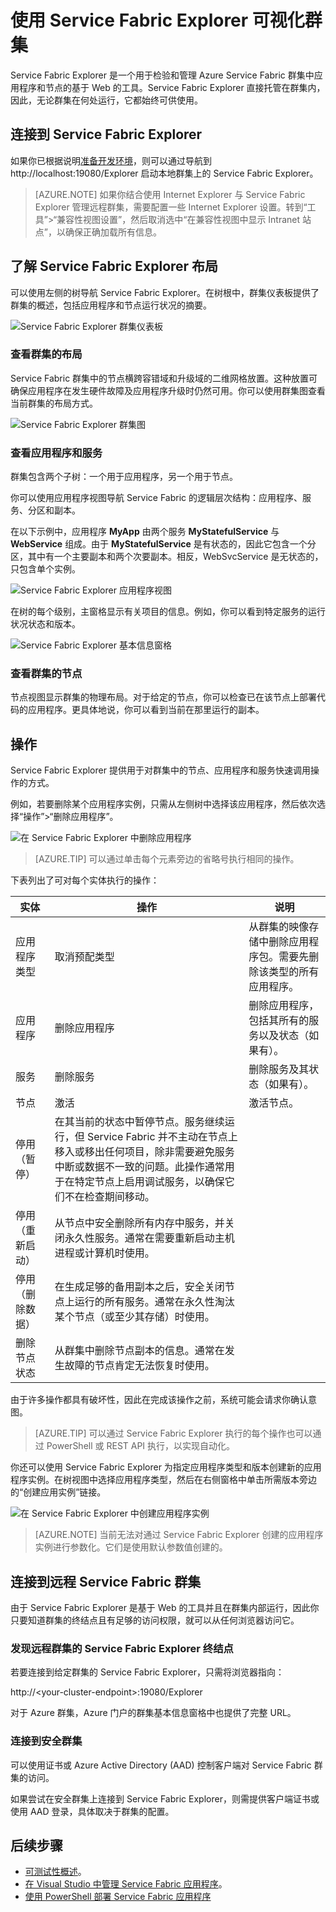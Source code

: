 <properties
    pageTitle="使用 Service Fabric Explorer 可视化群集 | Azure"
    description="Service Fabric Explorer 是一个用于检验和管理 Azure Service Fabric 群集中云应用程序和节点的基于 Web 的工具。"
    services="service-fabric"
    documentationcenter=".net"
    author="seanmck"
    manager="timlt"
    editor="" />
<tags
    ms.assetid="c875b993-b4eb-494b-94b5-e02f5eddbd6a"
    ms.service="service-fabric"
    ms.devlang="dotnet"
    ms.topic="article"
    ms.tgt_pltfrm="na"
    ms.workload="na"
    ms.date="12/13/2016"
    wacn.date="01/20/2017"
    ms.author="seanmck" />  


# 使用 Service Fabric Explorer 可视化群集
Service Fabric Explorer 是一个用于检验和管理 Azure Service Fabric 群集中应用程序和节点的基于 Web 的工具。Service Fabric Explorer 直接托管在群集内，因此，无论群集在何处运行，它都始终可供使用。

## 连接到 Service Fabric Explorer

如果你已根据说明[准备开发环境](/documentation/articles/service-fabric-get-started/)，则可以通过导航到 http://localhost:19080/Explorer 启动本地群集上的 Service Fabric Explorer。

>[AZURE.NOTE] 如果你结合使用 Internet Explorer 与 Service Fabric Explorer 管理远程群集，需要配置一些 Internet Explorer 设置。转到“工具”>“兼容性视图设置”，然后取消选中“在兼容性视图中显示 Intranet 站点”，以确保正确加载所有信息。

## 了解 Service Fabric Explorer 布局
可以使用左侧的树导航 Service Fabric Explorer。在树根中，群集仪表板提供了群集的概述，包括应用程序和节点运行状况的摘要。

![Service Fabric Explorer 群集仪表板][sfx-cluster-dashboard]

### 查看群集的布局
Service Fabric 群集中的节点横跨容错域和升级域的二维网格放置。这种放置可确保应用程序在发生硬件故障及应用程序升级时仍然可用。你可以使用群集图查看当前群集的布局方式。

![Service Fabric Explorer 群集图][sfx-cluster-map]

### 查看应用程序和服务
群集包含两个子树：一个用于应用程序，另一个用于节点。

你可以使用应用程序视图导航 Service Fabric 的逻辑层次结构：应用程序、服务、分区和副本。

在以下示例中，应用程序 **MyApp** 由两个服务 **MyStatefulService** 与 **WebService** 组成。由于 **MyStatefulService** 是有状态的，因此它包含一个分区，其中有一个主要副本和两个次要副本。相反，WebSvcService 是无状态的，只包含单个实例。

![Service Fabric Explorer 应用程序视图][sfx-application-tree]

在树的每个级别，主窗格显示有关项目的信息。例如，你可以看到特定服务的运行状况状态和版本。

![Service Fabric Explorer 基本信息窗格][sfx-service-essentials]

### 查看群集的节点

节点视图显示群集的物理布局。对于给定的节点，你可以检查已在该节点上部署代码的应用程序。更具体地说，你可以看到当前在那里运行的副本。

## 操作

Service Fabric Explorer 提供用于对群集中的节点、应用程序和服务快速调用操作的方式。

例如，若要删除某个应用程序实例，只需从左侧树中选择该应用程序，然后依次选择“操作”>“删除应用程序”。

![在 Service Fabric Explorer 中删除应用程序][sfx-delete-application]

>[AZURE.TIP] 可以通过单击每个元素旁边的省略号执行相同的操作。

下表列出了可对每个实体执行的操作：

| **实体** | **操作** | **说明** |
| --- | --- | --- |
| 应用程序类型 |取消预配类型 |从群集的映像存储中删除应用程序包。需要先删除该类型的所有应用程序。 |
| 应用程序 |删除应用程序 |删除应用程序，包括其所有的服务以及状态（如果有）。 |
| 服务 |删除服务 |删除服务及其状态（如果有）。 |
| 节点 |激活 |激活节点。 |
| 停用（暂停） |在其当前的状态中暂停节点。服务继续运行，但 Service Fabric 并不主动在节点上移入或移出任何项目，除非需要避免服务中断或数据不一致的问题。此操作通常用于在特定节点上启用调试服务，以确保它们不在检查期间移动。 | |
| 停用（重新启动） |从节点中安全删除所有内存中服务，并关闭永久性服务。通常在需要重新启动主机进程或计算机时使用。 | |
| 停用（删除数据） |在生成足够的备用副本之后，安全关闭节点上运行的所有服务。通常在永久性淘汰某个节点（或至少其存储）时使用。 | |
| 删除节点状态 |从群集中删除节点副本的信息。通常在发生故障的节点肯定无法恢复时使用。 | |

由于许多操作都具有破坏性，因此在完成该操作之前，系统可能会请求你确认意图。

>[AZURE.TIP] 可以通过 Service Fabric Explorer 执行的每个操作也可以通过 PowerShell 或 REST API 执行，以实现自动化。

你还可以使用 Service Fabric Explorer 为指定应用程序类型和版本创建新的应用程序实例。在树视图中选择应用程序类型，然后在右侧窗格中单击所需版本旁边的“创建应用实例”链接。

![在 Service Fabric Explorer 中创建应用程序实例][sfx-create-app-instance]

>[AZURE.NOTE] 当前无法对通过 Service Fabric Explorer 创建的应用程序实例进行参数化。它们是使用默认参数值创建的。

## 连接到远程 Service Fabric 群集
由于 Service Fabric Explorer 是基于 Web 的工具并且在群集内部运行，因此你只要知道群集的终结点且有足够的访问权限，就可以从任何浏览器访问它。

### 发现远程群集的 Service Fabric Explorer 终结点
若要连接到给定群集的 Service Fabric Explorer，只需将浏览器指向：

http://&lt;your-cluster-endpoint&gt;:19080/Explorer  


对于 Azure 群集，Azure 门户的群集基本信息窗格中也提供了完整 URL。

### 连接到安全群集
可以使用证书或 Azure Active Directory (AAD) 控制客户端对 Service Fabric 群集的访问。

如果尝试在安全群集上连接到 Service Fabric Explorer，则需提供客户端证书或使用 AAD 登录，具体取决于群集的配置。

## 后续步骤
- [可测试性概述](/documentation/articles/service-fabric-testability-overview/)。
- [在 Visual Studio 中管理 Service Fabric 应用程序](/documentation/articles/service-fabric-manage-application-in-visual-studio/)。
- [使用 PowerShell 部署 Service Fabric 应用程序](/documentation/articles/service-fabric-deploy-remove-applications/)

<!--Image references-->
[sfx-cluster-dashboard]: ./media/service-fabric-visualizing-your-cluster/SfxClusterDashboard.png
[sfx-cluster-map]: ./media/service-fabric-visualizing-your-cluster/SfxClusterMap.png
[sfx-application-tree]: ./media/service-fabric-visualizing-your-cluster/SfxApplicationTree.png
[sfx-service-essentials]: ./media/service-fabric-visualizing-your-cluster/SfxServiceEssentials.png
[sfx-delete-application]: ./media/service-fabric-visualizing-your-cluster/SfxDeleteApplication.png
[sfx-create-app-instance]: ./media/service-fabric-visualizing-your-cluster/SfxCreateAppInstance.png

<!---HONumber=Mooncake_0116_2017-->
<!--update: wording update-->